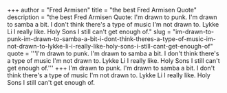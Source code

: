 +++
author = "Fred Armisen"
title = "the best Fred Armisen Quote"
description = "the best Fred Armisen Quote: I'm drawn to punk. I'm drawn to samba a bit. I don't think there's a type of music I'm not drawn to. Lykke Li I really like. Holy Sons I still can't get enough of."
slug = "im-drawn-to-punk-im-drawn-to-samba-a-bit-i-dont-think-theres-a-type-of-music-im-not-drawn-to-lykke-li-i-really-like-holy-sons-i-still-cant-get-enough-of"
quote = '''I'm drawn to punk. I'm drawn to samba a bit. I don't think there's a type of music I'm not drawn to. Lykke Li I really like. Holy Sons I still can't get enough of.'''
+++
I'm drawn to punk. I'm drawn to samba a bit. I don't think there's a type of music I'm not drawn to. Lykke Li I really like. Holy Sons I still can't get enough of.
